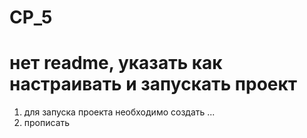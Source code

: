 # CP_5



# нет readme, указать как настраивать и запускать проект
1. для запуска проекта необходимо создать ...
2. прописать 